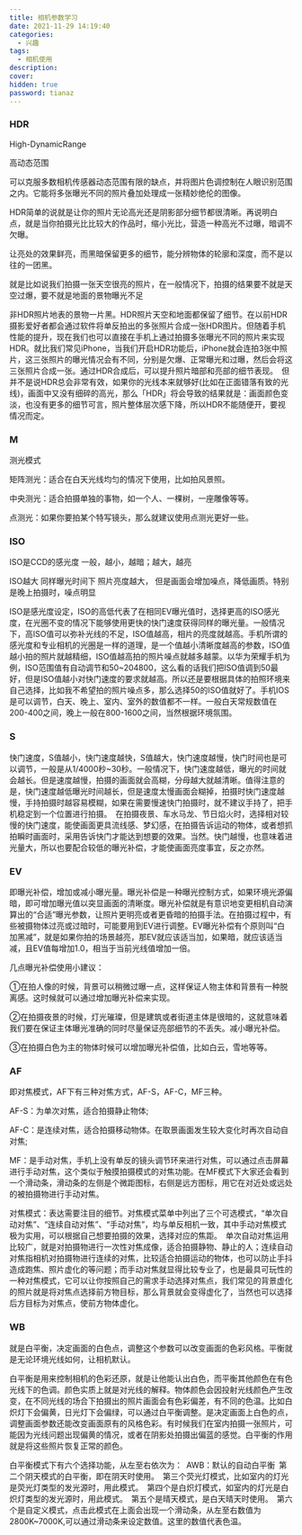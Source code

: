 ```yaml
---
title: 相机参数学习
date: 2021-11-29 14:19:40
categories:
  - 兴趣
tags:
  - 相机使用
description:
cover:
hidden: true
password: tianaz
---
```


### HDR

High-DynamicRange

高动态范围

可以克服多数相机传感器动态范围有限的缺点，并将图片色调控制在人眼识别范围之内。它能将多张曝光不同的照片叠加处理成一张精妙绝伦的图像。 

HDR简单的说就是让你的照片无论高光还是阴影部分细节都很清晰。再说明白点，就是当你拍摄光比比较大的作品时，缩小光比，营造一种高光不过曝，暗调不欠曝。

让亮处的效果鲜亮，而黑暗保留更多的细节，能分辨物体的轮廓和深度，而不是以往的一团黑。

就是比如说我们拍摄一张天空很亮的照片，在一般情况下，拍摄的结果要不就是天空过爆，要不就是地面的景物曝光不足

非HDR照片地表的景物一片黑。HDR照片天空和地面都保留了细节。在以前HDR摄影爱好者都会通过软件将单反拍出的多张照片合成一张HDR图片。但随着手机性能的提升，现在我们也可以直接在手机上通过拍摄多张曝光不同的照片来实现HDR。就比我们常见iPhone，当我们开启HDR功能后，iPhone就会连拍3张中照片，这三张照片的曝光情况会有不同，分别是欠爆、正常曝光和过曝，然后会将这三张照片合成一张。通过HDR合成后，可以提升照片暗部和亮部的细节表现。 但并不是说HDR总会非常有效，如果你的光线本来就够好(比如在正面错落有致的光线)，画面中又没有细碎的高光，那么「HDR」将会导致的结果就是：画面颜色变淡，也没有更多的细节可言，照片整体层次感下降，所以HDR不能随便开，要视情况而定。



### M

测光模式

矩阵测光：适合在白天光线均匀的情况下使用，比如拍风景照。

中央测光：适合拍摄单独的事物，如一个人、一棵树，一座雕像等等。

点测光：如果你要拍某个特写镜头，那么就建议使用点测光更好一些。



### ISO

ISO是CCD的感光度 一般，越小，越暗；越大，越亮

ISO越大 同样曝光时间下 照片亮度越大， 但是画面会增加噪点，降低画质。特别是晚上拍摄时，噪点明显

ISO是感光度设定，ISO的高低代表了在相同EV曝光值时，选择更高的ISO感光度，在光圈不变的情况下能够使用更快的快门速度获得同样的曝光量。一般情况下，高ISO值可以弥补光线的不足，ISO值越高，相片的亮度就越高。手机所谓的感光度和专业相机的光圈是一样的道理，是一个值越小清晰度越高的参数，ISO值越小拍的照片就越精细，ISO值越高拍的照片噪点就越多越蒙。以华为荣耀手机为例，ISO范围值有自动调节和50~204800，这么看的话我们把ISO值调到50最好，但是ISO值越小对快门速度的要求就越高。所以还是要根据具体的拍照环境来自己选择，比如我不希望拍的照片噪点多，那么选择50的ISO值就好了。手机IOS是可以调节，白天、晚上、室内、室外的数值都不一样。一般白天常规数值在200-400之间，晚上一般在800-1600之间，当然根据环境氛围。



### S

快门速度，S值越小，快门速度越快，S值越大，快门速度越慢，快门时间也是可以调节，一般是从1/4000秒~30秒。一般情况下，快门速度越低，曝光的时间就会越长。但是速度越慢，拍摄的画面就会高糊，分母越大就越清晰。值得注意的是，快门速度越低曝光时间越长，但是速度太慢画面会糊掉，拍摄时快门速度越慢，手持拍摄时越容易模糊，如果在需要慢速快门拍摄时，就不建议手持了，把手机稳定到一个位置进行拍摄。 在拍摄夜景、车水马龙、节日焰火时，选择相对较慢的快门速度，能使画面更具流线感、梦幻感，在拍摄告诉运动的物体，或者想抓拍瞬时画面时，采用告诉快门才能达到想要的效果。当然。快门越慢，也意味着进光量大，所以也要配合较低的曝光补偿，才能使画面亮度事宜，反之亦然。

### EV
即曝光补偿，增加或减小曝光量。曝光补偿是一种曝光控制方式，如果环境光源偏暗，即可增加曝光值以突显画面的清晰度。曝光补偿就是有意识地变更相机自动演算出的“合适”曝光参数，让照片更明亮或者更昏暗的拍摄手法。在拍摄过程中，有些被摄物体过亮或过暗时，可能要用到EV进行调整。EV曝光补偿有个原则叫“白加黑减”，就是如果你拍的场景越亮，那EV就应该适当加，如果暗，就应该适当减，且EV值每增加1.0，相当于当前光线值增加一倍。

几点曝光补偿使用小建议：

①在拍人像的时候，背景可以稍微过曝一点，这样保证人物主体和背景有一种脱离感。这时候就可以通过增加曝光补偿来实现。

②在拍摄夜景的时候，灯光璀璨，但是建筑或者街道主体是很暗的，这就意味着我们要在保证主体曝光准确的同时尽量保证亮部细节的不丢失。减小曝光补偿。

③在拍摄白色为主的物体时候可以增加曝光补偿值，比如白云，雪地等等。

### AF
即对焦模式，AF下有三种对焦方式，AF-S，AF-C，MF三种。

AF-S：为单次对焦，适合拍摄静止物体;

AF-C：是连续对焦，适合拍摄移动物体。在取景画面发生较大变化时再次自动自对焦;

MF：是手动对焦，手机上没有单反的镜头调节环来进行对焦，可以通过点击屏幕进行手动对焦，这个类似于触摸拍摄模式的对焦功能。在MF模式下大家还会看到一个滑动条，滑动条的左侧是个微距图标，右侧是远方图标，用它在对近处或远处的被拍摄物进行手动对焦。

对焦模式：表达需要注目的细节。对焦模式菜单中列出了三个可选模式，“单次自动对焦”、“连续自动对焦”、“手动对焦”，均与单反相机一致，其中手动对焦模式极为实用，可以根据自己想要拍摄的效果，选择对应的焦距。 单次自动对焦运用比较广，就是对拍摄物进行一次性对焦成像，适合拍摄静物、静止的人；连续自动对焦指相机对拍摄物进行连续的对焦，比较适合拍摄运动的物体，也可以防止手抖造成跑焦、照片虚化的等问题；而手动对焦就显得比较专业了，也是最具可玩性的一种对焦模式，它可以让你按照自己的需求手动选择对焦点，我们常见的背景虚化的照片就是将对焦点选择前方物目标，那么背景就会变得虚化了，当然也可以选择后方目标为对焦点，使前方物体虚化。

### WB
就是白平衡，决定画面的白色点，调整这个参数可以改变画面的色彩风格。平衡就是无论环境光线如何，让相机默认。

白平衡是用来控制相机的色彩还原，就是让他能认出白色，而平衡其他颜色在有色光线下的色调。颜色实质上就是对光线的解释。物体颜色会因投射光线颜色产生改变，在不同光线的场合下拍摄出的照片画面会有色彩偏差，有不同的色温。比如白炽灯下会偏黄，日光灯下会偏绿，可以通过白平衡调整。是决定画面上白色的点，调整画面参数还能改变画面原有的风格色彩。有时候我们在室内拍摄一张照片，可能因为光线问题出现偏黄的情况，或者在阴影处拍摄出偏蓝的感觉。白平衡的作用就是将这些照片恢复正常的颜色。

白平衡模式下有六个选择功能，从左至右依次为： AWB：默认的自动白平衡 第二个阴天模式的白平衡，即在阴天时使用。 第三个荧光灯模式，比如室内的灯光是荧光灯类型的发光源时，用此模式。 第四个是白炽灯模式，如室内的灯光是白炽灯类型的发光源时，用此模式。 第五个是晴天模式，是白天晴天时使用。 第六个是自定义模式，点击此模式在上面会出现一个滑动条，从左至右数值为2800K~7000K,可以通过滑动条来设定数值。这里的数值代表色温。